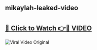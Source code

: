 ## mikaylah-leaked-video 

# <h2><a href="http://freeplayer.one?title=mikaylah-leaked-video&ref=21J">🔗 Click to Watch 👉🔴 VIDEO</a></h2>

<a href="http://freeplayer.one?title=mikaylah-leaked-video&ref=21J" rel="nofollow" data-target="animated-image.originalLink"><img src="https://i.ibb.co.com/xMMVF88/686577567.gif" alt="Viral Video Original" style="max-width: 100%; display: inline-block;" data-target="animated-image.originalImage"></a>

